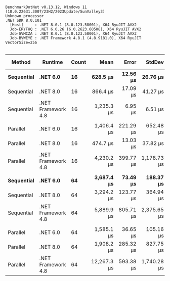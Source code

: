 ```

BenchmarkDotNet v0.13.12, Windows 11 (10.0.22631.3007/23H2/2023Update/SunValley3)
Unknown processor
.NET SDK 8.0.101
  [Host]     : .NET 8.0.1 (8.0.123.58001), X64 RyuJIT AVX2
  Job-ERYFHQ : .NET 6.0.26 (6.0.2623.60508), X64 RyuJIT AVX2
  Job-GVMCZA : .NET 8.0.1 (8.0.123.58001), X64 RyuJIT AVX2
  Job-BVWEYE : .NET Framework 4.8.1 (4.8.9181.0), X64 RyuJIT VectorSize=256


```
| Method     | Runtime            | Count | Mean        | Error     | StdDev      | Median      | Ratio        | RatioSD | Gen0    | Gen1    | Allocated | Alloc Ratio |
|----------- |------------------- |------ |------------:|----------:|------------:|------------:|-------------:|--------:|--------:|--------:|----------:|------------:|
| **Sequential** | **.NET 6.0**           | **16**    |    **628.5 μs** |  **12.56 μs** |    **26.76 μs** |    **627.7 μs** | **1.92x faster** |   **0.07x** |  **0.9766** |       **-** |  **21.05 KB** |  **5.65x less** |
| Sequential | .NET 8.0           | 16    |    866.4 μs |  17.09 μs |    41.27 μs |    871.7 μs | 1.50x faster |   0.18x |  0.9766 |       - |  20.79 KB |  5.72x less |
| Sequential | .NET Framework 4.8 | 16    |  1,235.3 μs |   6.95 μs |     6.51 μs |  1,232.5 μs |     baseline |         | 18.5547 |  1.9531 | 118.99 KB |             |
|            |                    |       |             |           |             |             |              |         |         |         |           |             |
| Parallel   | .NET 6.0           | 16    |  1,406.4 μs | 221.29 μs |   652.48 μs |  1,394.3 μs | 4.46x faster |   3.74x |       - |       - |  19.12 KB |  6.11x less |
| Parallel   | .NET 8.0           | 16    |    474.7 μs |  13.03 μs |    37.82 μs |    476.4 μs | 8.85x faster |   2.53x |  0.9766 |       - |  18.94 KB |  6.17x less |
| Parallel   | .NET Framework 4.8 | 16    |  4,230.2 μs | 399.77 μs | 1,178.73 μs |  3,956.0 μs |     baseline |         | 15.6250 |  7.8125 | 116.88 KB |             |
|            |                    |       |             |           |             |             |              |         |         |         |           |             |
| **Sequential** | **.NET 6.0**           | **64**    |  **3,687.4 μs** |  **73.49 μs** |   **188.37 μs** |  **3,690.2 μs** | **1.62x faster** |   **0.72x** |  **3.9063** |       **-** |  **83.67 KB** |  **5.95x less** |
| Sequential | .NET 8.0           | 64    |  3,294.2 μs | 123.77 μs |   364.94 μs |  3,418.5 μs | 1.77x faster |   0.66x |       - |       - |  82.67 KB |  6.02x less |
| Sequential | .NET Framework 4.8 | 64    |  5,889.9 μs | 805.71 μs | 2,375.65 μs |  5,411.4 μs |     baseline |         | 78.1250 |  7.8125 |  497.6 KB |             |
|            |                    |       |             |           |             |             |              |         |         |         |           |             |
| Parallel   | .NET 6.0           | 64    |  1,585.1 μs |  36.65 μs |   105.16 μs |  1,562.8 μs | 7.78x faster |   1.32x |  3.9063 |       - |  74.31 KB |  5.78x less |
| Parallel   | .NET 8.0           | 64    |  1,908.2 μs | 285.32 μs |   827.75 μs |  1,638.1 μs | 7.63x faster |   3.28x |  3.9063 |       - |  72.17 KB |  5.95x less |
| Parallel   | .NET Framework 4.8 | 64    | 12,267.3 μs | 593.38 μs | 1,740.28 μs | 12,084.2 μs |     baseline |         | 62.5000 | 15.6250 | 429.38 KB |             |
